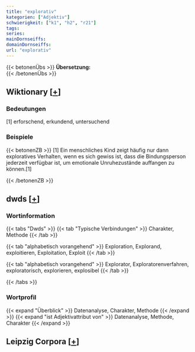 ```yaml
---
title: "explorativ"
kategorien: ["Adjektiv"]
schwierigkeit: ["k1", "h2", "r21"]
tags:
series:
mainDornseiffs:
domainDornseiffs:
url: "explorativ"
---
```


{{< betonenÜbs >}}
**Übersetzung:**  
{{< /betonenÜbs >}}

## Wiktionary [[+](https://de.wiktionary.org/wiki/explorativ)]

### Bedeutungen
[1] erforschend, erkundend, untersuchend  

### Beispiele
{{< betonenZB >}}
[1] Ein menschliches Kind zeigt häufig nur dann exploratives Verhalten, wenn es sich gewiss ist, dass die Bindungsperson jederzeit verfügbar ist, um emotionale Unruhezustände auffangen zu können.[1]  

{{< /betonenZB >}}


## dwds [[+](https://www.dwds.de/wb/explorativ)]

### Wortinformation
{{< tabs "Dwds" >}}
{{< tab "Typische Verbindungen" >}}
Charakter, Methode
{{< /tab >}}

{{< tab "alphabetisch vorangehend" >}}
Exploration, Explorand, exploitieren, Exploitation, Exploit
{{< /tab >}}

{{< tab "alphabetisch vorangehend" >}}
Explorator, Exploratorenverfahren, exploratorisch, explorieren, explosibel
{{< /tab >}}

{{< /tabs >}}

### Wortprofil
{{< expand "Überblick" >}} Datenanalyse, Charakter, Methode {{< /expand >}}
{{< expand "ist Adjektivattribut von" >}} Datenanalyse, Methode, Charakter {{< /expand >}}

## Leipzig Corpora [[+](https://corpora.uni-leipzig.de/en/res?word=explorativ&corpusId=deu_newscrawl-public_2018)]

